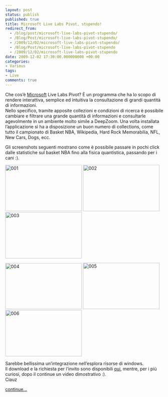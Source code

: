 ```yaml
---
layout: post
status: publish
published: true
title: Microsoft Live Labs Pivot, stupendo!
redirect_from: 
  - /blog/post/microsoft-live-labs-pivot-stupendo/
  - /Blog/Post/microsoft-live-labs-pivot-stupendo/
  - /2009/12/02/microsoft-live-labs-pivot-stupendo/
  - /Blog/Post/microsoft-live-labs-pivot-stupendo
  - /2009/12/02/microsoft-live-labs-pivot-stupendo
date: 2009-12-02 17:30:00.000000000 +00:00
categories:
- Various
tags:
- Live
comments: true
---
```

<p>Che cos’è <a title="Microsoft Corporation" href="http://www.microsoft.com" rel="nofollow" target="_blank">Microsoft</a> Live Labs Pivot? È un programma che ha lo scopo di rendere interattiva, semplice ed intuitiva la consultazione di grandi quantità di informazioni.     <br />Nello specifico, tramite apposite collezioni e condizioni di ricerca è possibile cambiare e filtrare una grande quantità di informazioni e consultarle agevolmente in un ambiente molto simile a DeepZoom. Una volta installata l’applicazione si ha a disposizione un buon numero di collections, come tutto il campionato di Basket NBA, Wikipedia, Hard Rock Memorabilia, NFL, New Cars, Dogs, ecc.</p>  <p>Gli screenshots seguenti mostrano come è possibile passare in pochi click dalle statistiche sul basket NBA fino alla fisica quantistica, passando per i cani :).</p>  <p><a href="http://imperugo.tostring.it/Content/Uploaded/image/d5707cbe-68cc-4668-8261-10e774d291db.jpg" rel="shadowbox[MLLPivot]"><img style="border-right-width: 0px; display: inline; border-top-width: 0px; border-bottom-width: 0px; border-left-width: 0px" title="001" border="0" alt="001" src="http://imperugo.tostring.it/Content/Uploaded/image/0aab05eb-8fdc-4ff1-a452-c49babf94d82.jpg" width="244" height="147" /></a> <a href="http://imperugo.tostring.it/Content/Uploaded/image/46b79c4f-9c11-4d66-ad04-aff238a32b2b.jpg" rel="shadowbox[MLLPivot]"><img style="border-right-width: 0px; display: inline; border-top-width: 0px; border-bottom-width: 0px; border-left-width: 0px" title="002" border="0" alt="002" src="http://imperugo.tostring.it/Content/Uploaded/image/b693308d-8379-4a1f-ae9d-91527e074a4b.jpg" width="244" height="147" /></a> <a href="http://imperugo.tostring.it/Content/Uploaded/image/d3062645-0d21-4c6f-9f8a-5aa4c4b3a2a7.jpg" rel="shadowbox[MLLPivot]"><img style="border-right-width: 0px; display: inline; border-top-width: 0px; border-bottom-width: 0px; border-left-width: 0px" title="003" border="0" alt="003" src="http://imperugo.tostring.it/Content/Uploaded/image/fbf0857c-ed63-477e-9002-87bdf1f94acc.jpg" width="244" height="147" /></a> </p>  <p><a href="http://imperugo.tostring.it/Content/Uploaded/image/0b84f38a-0e3a-4574-99cd-57e4d33176d8.jpg" rel="shadowbox[MLLPivot]"><img style="border-right-width: 0px; display: inline; border-top-width: 0px; border-bottom-width: 0px; border-left-width: 0px" title="004" border="0" alt="004" src="http://imperugo.tostring.it/Content/Uploaded/image/b0612546-3eed-4167-9b00-f4dea9070b3d.jpg" width="244" height="146" /></a> <a href="http://imperugo.tostring.it/Content/Uploaded/image/92f3cba5-c0e4-417c-9d95-8d7123792f3f.jpg" rel="shadowbox[MLLPivot]"><img style="border-right-width: 0px; display: inline; border-top-width: 0px; border-bottom-width: 0px; border-left-width: 0px" title="005" border="0" alt="005" src="http://imperugo.tostring.it/Content/Uploaded/image/fb15dbee-5025-4d7b-b01f-1fb67d28314b.jpg" width="244" height="147" /></a> <a href="http://imperugo.tostring.it/Content/Uploaded/image/cab391b3-0094-46a6-bc3f-426304e8c54f.jpg" rel="shadowbox[MLLPivot]"><img style="border-right-width: 0px; display: inline; border-top-width: 0px; border-bottom-width: 0px; border-left-width: 0px" title="006" border="0" alt="006" src="http://imperugo.tostring.it/Content/Uploaded/image/303e51fa-fde8-4ec6-adbc-2b131ebc5578.jpg" width="244" height="147" /></a> </p>  <p>Sarebbe bellissima un’integrazione nell’esplora risorse di windows.    <br />Il download e la richiesta per l’invito sono disponibili <a title="Microsoft Live Labs Pivot" href="http://www.getpivot.com/" rel="nofollow" target="_blank">qui</a>, mentre, per i più curiosi, dopo il continue un video dimostrativo :).     <br />Ciauz</p>  <p><a class="more" href="http://imperugo.tostring.it/blog/post/microsoft-live-labs-pivot-stupendo/">continue...</a></p>
